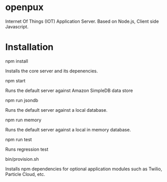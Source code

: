 
openpux
=======

Internet Of Things (IOT) Application Server. Based on Node.js, Client side Javascript.

Installation
=======

npm install

  Installs the core server and its depenencies.

npm start

  Runs the default server against Amazon SimpleDB data store

npm run jsondb

  Runs the default server against a local database.

npm run memory

  Runs the default server against a local in memory database.

npm run test

  Runs regression test

bin/provision.sh

 Installs npm dependencies for optional application modules such
 as Twilio, Particle Cloud, etc.

